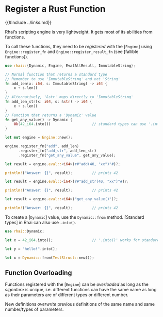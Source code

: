 Register a Rust Function
========================

{{#include ../links.md}}

Rhai's scripting engine is very lightweight.  It gets most of its abilities from functions.

To call these functions, they need to be _registered_ with the [`Engine`] using `Engine::register_fn`
and `Engine::register_result_fn` (see [fallible functions]).

```rust , no_run
use rhai::{Dynamic, Engine, EvalAltResult, ImmutableString};

// Normal function that returns a standard type
// Remember to use 'ImmutableString' and not 'String'
fn add_len(x: i64, s: ImmutableString) -> i64 {
    x + s.len()
}
// Alternatively, '&str' maps directly to 'ImmutableString'
fn add_len_str(x: i64, s: &str) -> i64 {
    x + s.len()
}
// Function that returns a 'Dynamic' value
fn get_any_value() -> Dynamic {
    Ok(42_i64.into())                   // standard types can use '.into()'
}

let mut engine = Engine::new();

engine.register_fn("add", add_len)
      .register_fn("add_str", add_len_str)
      .register_fn("get_any_value", get_any_value);

let result = engine.eval::<i64>(r#"add(40, "xx")"#)?;

println!("Answer: {}", result);         // prints 42

let result = engine.eval::<i64>(r#"add_str(40, "xx")"#)?;

println!("Answer: {}", result);         // prints 42

let result = engine.eval::<i64>("get_any_value()")?;

println!("Answer: {}", result);         // prints 42
```

To create a [`Dynamic`] value, use the `Dynamic::from` method.
[Standard types] in Rhai can also use `.into()`.

```rust , no_run
use rhai::Dynamic;

let x = 42_i64.into();                  // '.into()' works for standard types

let y = "hello!".into();

let x = Dynamic::from(TestStruct::new());
```


Function Overloading
--------------------

Functions registered with the [`Engine`] can be _overloaded_ as long as the _signature_ is unique,
i.e. different functions can have the same name as long as their parameters are of different types
or different number.

New definitions _overwrite_ previous definitions of the same name and same number/types of parameters.
